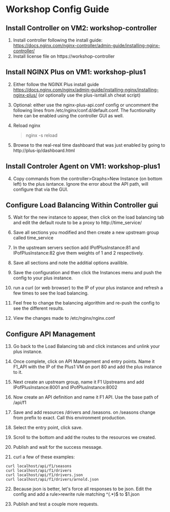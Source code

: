 # Workshop Config Guide



## Install Controller on VM2: workshop-controller

1. Install controller following the install guide: <https://docs.nginx.com/nginx-controller/admin-guide/installing-nginx-controller/>
2. Install license file on https://workshop-controller

## Install NGINX Plus on VM1: workshop-plus1

2. Either follow the NGINX Plus install guide <https://docs.nginx.com/nginx/admin-guide/installing-nginx/installing-nginx-plus/> (or optionally use the plus-isntall.sh cheat script)


3. Optional: either use the nginx-plus-api.conf config or uncomment the following lines from /etc/nginx/conf.d/default.conf. The fucntionality here can be enabled using the controller GUI as well.

2. Reload nginx
    >nginx -s reload

3. Browse to the real-real time dashboard that was just enabled by going to http://plus-ip/dashboard.html 

## Install Controler Agent on VM1: workshop-plus1

4. Copy commands from the controller>Graphs>New Instance (on bottom left) to the plus isntance. Ignore the error about the API path, will configure that via the GUI.

## Configure Load Balancing Within Controller gui

5. Wait for the new instance to appear, then click on the load balancing tab and edit the default route to be a proxy to http://time_service/

6. Save all sections you modified and then create a new upstream group called time_service

7. In the upstream servers section add IPofPlusInstance:81 and IPofPlusInstance:82 give them weights of 1 and 2 respectively.

8. Save all sections and note the additial options availible.

9.  Save the configuration and then click the Instances menu and push the config to your plus instance.

10. run a curl (or web browser) to the IP of your plus instance and refresh a few times to see the load balancing.

11. Feel free to change the balancing algorithim and re-push the config to see the different results.

12. View the changes made to /etc/nginx/nginx.conf 

## Configure API Management

13. Go back to the Load Balancing tab and click instances and unlink your plus instance.

14. Once complete, click on API Management and entry points. Name it F1_API with the IP of the Plus1 VM on port 80 and add the plus instance to it.

15. Next create an upstream group, name it F1 Upstreams and add IPofPlusInstance:8001 and IPofPlusInstance:8002

16. Now create an API definition and name it F1 API. Use the base path of /api/f1

17. Save and add resources /drivers and /seasons. on /seasons change from prefix to exact. Call this environment production.

18. Select the entry point, click save. 

19. Scroll to the bottom and add the routes to the resources we created.

20. Publish and wait for the success message.

21. curl a few of these examples:

```
curl localhost/api/f1/seasons
curl localhost/api/f1/drivers
curl localhost/api/f1/drivers.json
curl localhost/api/f1/drivers/arnold.json
```

22. Because json is better, let's force all responses to be json. Edit the config and add a rule>rewrite rule matching ^(.*)$ to $1.json

23. Publish and test a couple more requests.